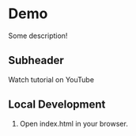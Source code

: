 # Demo

Some description!

## Subheader

Watch tutorial on YouTube

## Local Development

1. Open index.html in your browser. 